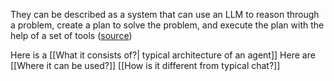 They can be described as a system that can use an LLM to reason through a problem, create a plan to solve the problem, and execute the plan with the help of a set of tools ([source](https://developer.nvidia.com/blog/introduction-to-llm-agents/#:~:text=they%20can%20be%20described%20as%20a%20system%20that%20can%20use%20an%20LLM%20to%20reason%20through%20a%20problem%2C%20create%20a%20plan%20to%20solve%20the%20problem%2C%20and%20execute%20the%20plan%20with%20the%20help%20of%20a%20set%20of%20tools.))

Here is a [[What it consists of?| typical architecture of an agent]]
Here are [[Where it can be used?]]
[[How is it different from typical chat?]]


